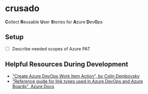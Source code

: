 # crusado

**C**ollect **R**eusable **U**ser **S**tories for **A**zure **D**ev**O**ps

## Setup

* [ ] Describe needed scopes of Azure PAT

## Helpful Resources During Development

* ["Create Azure DevOps Work Item Action", by Colin Dembovsky](https://colinsalmcorner.com/azdo-create-work-item-action/)
* ["Reference guide for link types used in Azure DevOps and Azure Boards", Azure Docs](https://learn.microsoft.com/en-us/azure/devops/boards/queries/link-type-reference?view=azure-devops)
